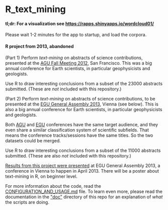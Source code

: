 R_text_mining
=============

#### tl;dr: For a visualization see https://rapps.shinyapps.io/wordcloud01/

Please wait 1-2 minutes for the app to startup, and load the corpora. 


#### R project from 2013, abandoned

 (Part 1) Perform *text-mining* on  abstracts of science contributions, 
presented at the [AGU Fall Meeting 2012][0], San Francisco. 
This was a big annual conference for Earth scientists, in particular geophysicists and geologists.

Use R to draw interesting conclusions from a subset of the 23000 abstracts submitted. (These are *not* included with this repository.)

 (Part 2) Perform *text-mining* on  abstracts of science contributions, 
to be presented at the [EGU General Assembly 2013][1], Vienna (see below). 
This is also a big annual conference for Earth scientists, in particular geophysicists and geologists.

Both [AGU][4]  and [EGU][2]  conferences have the same target audience, and they even share a similar classification system of scientific subfields. That means the conference tracks/sessions have the same titles. 
So the two datasets could be merged.

Use R to draw interesting conclusions from a subset of the 11000 abstracts submitted. (These are also *not* included with this repository.)



[Results from this project were presented][3] at EGU General Assembly 2013, a conference in Vienna to happen in April 2013. 
There will be a poster about text-mining in R, on beginner level.

For more information about the code, read the [CONFIGURATION_AND_USAGE.md](CONFIGURATION_AND_USAGE.md) file.
To learn even more, please read the documentation in the ["doc"](doc) directory of this repo for an explanation of  *what* the scripts are doing.


[0]: http://agu-fm12.abstractcentral.com/planner.jsp
[1]: http://www.egu2013.eu/
[2]: http://www.egu.eu/
[3]: http://meetingorganizer.copernicus.org/EGU2013/EGU2013-6217.pdf
[4]: http://www.agu.org/
